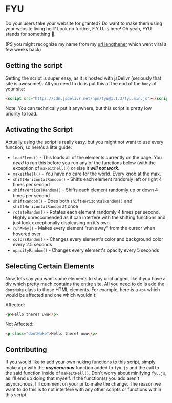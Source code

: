 # FYU
Do your users take your website for granted? Do want to make them using your website living hell? Look no further, F.Y.U. is here! Oh yeah, FYU stands for something 👀.

(PS you might recognize my name from my [url lengthener](https://ax56.pro) which went viral a few weeks back)

## Getting the script
Getting the script is super easy, as it is hosted with jsDelivr (seriously that site is awesome!). All you need to do is put this at the end of the `body` of your site:
```html
<script src="https://cdn.jsdelivr.net/npm/fyu@1.1.3/fyu.min.js"></script>
```

Note: You can technically put it anywhere, but this script is pretty low priority to load.

## Activating the Script
Actually using the script is really easy, but you might not want to use every function, so here's a litte guide:

- `loadElems()` - This loads all of the elements currently on the page. You *need* to run this before you run any of the functions below (with the exception of `makeithell()`) or else it ***will not work***.
- `makeithell()` - You have no care for the world. Every knob at the max.
- `shiftHorizontalRandom()` - Shifts each element randomly left or right 4 times per second
- `shiftVerticalRandom()` - Shifts each element randomly up or down 4 times per second
- `shiftRandom()` - Does both `shiftHorizontalRandom()` and `shiftHorizontalRandom` at once
- `rotateRandom()` - Rotates each element randomly 4 times per second. Highly unreccomended as it can interfere with the shifting functions and just look exceptionally displeasing on it's own.
- `runAway()` - Makes every element "run away" from the cursor when hovered over
- `colorsRandom()` - Changes every element's color and background color every 2.5 seconds
- `opacityRandom()` - Changes every element's opacity every 5 seconds

## Selecting Certain Elements
Now, lets say you want some elements to stay unchanged, like if you have a div which pretty much contains the entire site. All you need to do is add the `dontNuke` class to those HTML elements. For example, here is a `<p>` which would be affected and one which wouldn't:

Affected:
```html
<p>Hello there! uwu</p>
```

Not Affected:
```html
<p class="dontNuke">Hello there! uwu</p>
```

## Contributing
If you would like to add your own nuking functions to this script, simply make a pr with the ***asyncronous*** function added to `fyu.js` and the call to the said function inside of `makeItHell()`. Don't worry about minifying `fyu.js`, as I'll end up doing that myself. If the function(s) you add aren't asyncronous, I'll comment on your pr to make the change. The reason we want to do this is to not interfere with any other scripts or functions within this script.